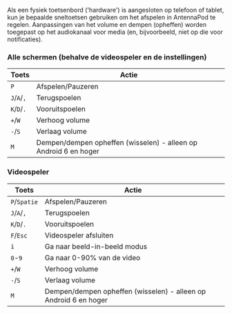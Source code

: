 Als een fysiek toetsenbord ('hardware') is aangesloten op telefoon of tablet, kun je bepaalde sneltoetsen gebruiken om het afspelen in AntennaPod te regelen. Aanpassingen van het volume en dempen (opheffen) worden toegepast op het audiokanaal voor media (en, bijvoorbeeld, niet op die voor notificaties).

### Alle schermen (behalve de videospeler en de instellingen)

| Toets | Actie |
| --- | --- |
| `P` | Afspelen/Pauzeren |
| `J`/`A`/`,` | Terugspoelen |
| `K`/`D`/`.` | Vooruitspoelen |
| `+`/`W` | Verhoog volume |
| `-`/`S` | Verlaag volume |
| `M` | Dempen/dempen opheffen (wisselen) - alleen op Android 6 en hoger |

### Videospeler

| Toets | Actie |
| --- | --- |
| `P`/`Spatie` | Afspelen/Pauzeren |
| `J`/`A`/`,` | Terugspoelen |
| `K`/`D`/`.` | Vooruitspoelen |
| `F`/`Esc` | Videospeler afsluiten |
| `i` | Ga naar beeld-in-beeld modus |
| `0`-`9` | Ga naar 0-90% van de video |
| `+`/`W` | Verhoog volume |
| `-`/`S` | Verlaag volume |
| `M` | Dempen/dempen opheffen (wisselen) - alleen op Android 6 en hoger |
